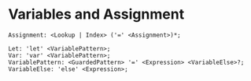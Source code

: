 # Variables and Assignment

```musebnf
Assignment: <Lookup | Index> ('=' <Assignment>)*;

Let: 'let' <VariablePattern>;
Var: 'var' <VariablePattern>;
VariablePattern: <GuardedPattern> '=' <Expression> <VariableElse>?;
VariableElse: 'else' <Expression>;
```

